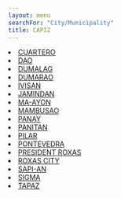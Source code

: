 ```yaml
---
layout: menu
searchFor: "City/Municipality"
title: CAPIZ
---
```

<li><a class="oID" href="{{site.url}}/citymuni/1901.html" value="CAPIZ, CUARTERO" rel="external">CUARTERO</a></li><li><a class="oID" href="{{site.url}}/citymuni/1902.html" value="CAPIZ, DAO" rel="external">DAO</a></li><li><a class="oID" href="{{site.url}}/citymuni/1903.html" value="CAPIZ, DUMALAG" rel="external">DUMALAG</a></li><li><a class="oID" href="{{site.url}}/citymuni/1904.html" value="CAPIZ, DUMARAO" rel="external">DUMARAO</a></li><li><a class="oID" href="{{site.url}}/citymuni/1905.html" value="CAPIZ, IVISAN" rel="external">IVISAN</a></li><li><a class="oID" href="{{site.url}}/citymuni/1906.html" value="CAPIZ, JAMINDAN" rel="external">JAMINDAN</a></li><li><a class="oID" href="{{site.url}}/citymuni/1907.html" value="CAPIZ, MA-AYON" rel="external">MA-AYON</a></li><li><a class="oID" href="{{site.url}}/citymuni/1908.html" value="CAPIZ, MAMBUSAO" rel="external">MAMBUSAO</a></li><li><a class="oID" href="{{site.url}}/citymuni/1909.html" value="CAPIZ, PANAY" rel="external">PANAY</a></li><li><a class="oID" href="{{site.url}}/citymuni/1910.html" value="CAPIZ, PANITAN" rel="external">PANITAN</a></li><li><a class="oID" href="{{site.url}}/citymuni/1911.html" value="CAPIZ, PILAR" rel="external">PILAR</a></li><li><a class="oID" href="{{site.url}}/citymuni/1912.html" value="CAPIZ, PONTEVEDRA" rel="external">PONTEVEDRA</a></li><li><a class="oID" href="{{site.url}}/citymuni/1913.html" value="CAPIZ, PRESIDENT ROXAS" rel="external">PRESIDENT ROXAS</a></li><li><a class="oID" href="{{site.url}}/citymuni/1914.html" value="CAPIZ, ROXAS CITY" rel="external">ROXAS CITY</a></li><li><a class="oID" href="{{site.url}}/citymuni/1915.html" value="CAPIZ, SAPI-AN" rel="external">SAPI-AN</a></li><li><a class="oID" href="{{site.url}}/citymuni/1916.html" value="CAPIZ, SIGMA" rel="external">SIGMA</a></li><li><a class="oID" href="{{site.url}}/citymuni/1917.html" value="CAPIZ, TAPAZ" rel="external">TAPAZ</a></li>